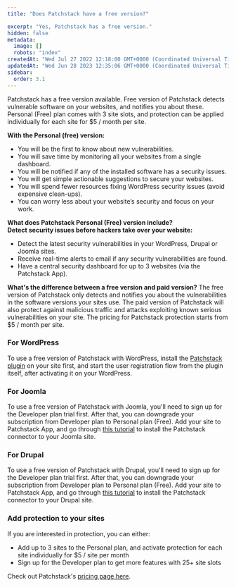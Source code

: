 ```yaml
---
title: "Does Patchstack have a free version?"

excerpt: "Yes, Patchstack has a free version."
hidden: false
metadata: 
  image: []
  robots: "index"
createdAt: "Wed Jul 27 2022 12:18:00 GMT+0000 (Coordinated Universal Time)"
updatedAt: "Wed Jun 28 2023 12:35:06 GMT+0000 (Coordinated Universal Time)"
sidebar:
  order: 3.1
---
```

Patchstack has a free version available. Free version of Patchstack detects vulnerable software on your websites, and notifies you about these. Personal (Free) plan comes with 3 site slots, and protection can be applied individually for each site for $5 / month per site.

**With the Personal (free) version:**

<ul><li>You will be the first to know about new vulnerabilities.</li>
<li>You will save time by monitoring all your websites from a single dashboard.</li>
<li>You will be notified if any of the installed software has a security issues.</li>
<li>You will get simple actionable suggestions to secure your websites.</li>
<li>You will spend fewer resources fixing WordPress security issues (avoid expensive clean-ups).</li>
<li>You can worry less about your website’s security and focus on your work.</li></ul>

**What does Patchstack Personal (Free) version include?**  
**Detect security issues before hackers take over your website:**

<ul><li>Detect the latest security vulnerabilities in your WordPress, Drupal or Joomla sites.</li>
<li>Receive real-time alerts to email if any security vulnerabilities are found.</li>
<li>Have a central security dashboard for up to 3 websites (via the Patchstack App).</li></ul> 

**What's the difference between a free version and paid version?**
The free version of Patchstack only detects and notifies you about the vulnerabilities in the software versions your sites use. The paid version of Patchstack will also protect against malicious traffic and attacks exploiting known serious vulnerabilities on your site. The pricing for Patchstack protection starts from $5 / month per site.

### For WordPress
To use a free version of Patchstack with WordPress, install the <a href="https://wordpress.org/plugins/patchstack/" target="_blank">Patchstack plugin</a> on your site first, and start the user registration flow from the plugin itself, after activating it on your WordPress.

### For Joomla
To use a free version of Patchstack with Joomla, you'll need to sign up for the Developer plan trial first. After that, you can downgrade your subscription from Developer plan to Personal plan (Free). Add your site to Patchstack App, and go through <a href="https://docs.patchstack.com/patchstack-plugin/patchstack-connector/how-to-install-on-joomla/" target="_blank">this tutorial</a> to install the Patchstack connector to your Joomla site.

### For Drupal
To use a free version of Patchstack with Drupal, you'll need to sign up for the Developer plan trial first. After that, you can downgrade your subscription from Developer plan to Personal plan (Free). Add your site to Patchstack App, and go through <a href="https://docs.patchstack.com/patchstack-plugin/patchstack-connector/how-to-install-on-drupal/" target="_blank">this tutorial</a> to install the Patchstack connector to your Drupal site.

### Add protection to your sites
If you are interested in protection, you can either:
- Add up to 3 sites to the Personal plan, and activate protection for each site individually for $5 / site per month
- Sign up for the Developer plan to get more features with 25+ site slots

Check out Patchstack's <a href="https://patchstack.com/pricing/" target="_blank">pricing page here</a>.  

